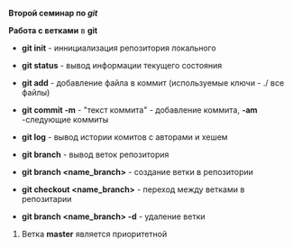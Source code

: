 __Второй семинар по ***git***__

**Работа с ветками** в __git__

-   **git init** - иннициализация репозитория локального

-   **git status** - вывод информации текущего состояния

-   **git add** - добавление файла в коммит (используемые ключи - ./ все файлы)

-   **git commit -m** - "текст коммита" - добавление коммита, __-am__ -следующие коммиты

-   **git log** - вывод истории комитов с авторами и хешем

-   **git branch** - вывод веток репозитория

-   **git branch <name_branch>** - создание ветки в репозитории

-   **git checkout <name_branch>** - переход между ветками в репозитарии

-   **git branch <name_branch> -d** - удаление ветки 

1. Ветка **master** является приоритетной

